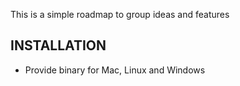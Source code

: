 This is a simple roadmap to group ideas and features

## INSTALLATION

* Provide binary for Mac, Linux and Windows
